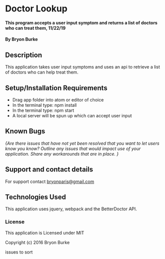 # Doctor Lookup

#### This program accepts a user input symptom and returns a list of doctors who can treat them, 11/22/19

#### By Bryon Burke

## Description

This application takes user input symptoms and uses an api to retrieve a list of doctors who can help treat them.

## Setup/Installation Requirements

* Drag app folder into atom or editor of choice
* In the terminal type: npm install
* In the terminal type: npm start
* A local server will be spun up which can accept user input



## Known Bugs

_{Are there issues that have not yet been resolved that you want to let users know you know?  Outline any issues that would impact use of your application.  Share any workarounds that are in place. }_

## Support and contact details

For support contact bryonparis@gmail.com

## Technologies Used

This application uses jquery, webpack and the BetterDoctor API.

### License

This application is Licensed under MIT

Copyright (c) 2016 Bryon Burke

issues to sort
